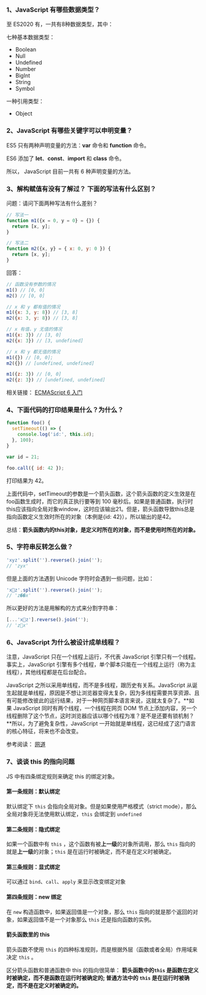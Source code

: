 <!-- ES6 相关 -->

### 1、JavaScript 有哪些数据类型？

至 ES2020 有，一共有8种数据类型，其中：

七种基本数据类型：

- Boolean
- Null
- Undefined
- Number
- BigInt
- String
- Symbol

一种引用类型：

- Object

### 2、JavaScript 有哪些关键字可以申明变量？

ES5 只有两种声明变量的方法：**var** 命令和 **function** 命令。

ES6 添加了 **let**、**const**、**import** 和 **class** 命令。

所以， JavaScript 目前一共有 6 种声明变量的方法。

### 3、解构赋值有没有了解过？ 下面的写法有什么区别？

问题：请问下面两种写法有什么差别？

```js
// 写法一
function m1({x = 0, y = 0} = {}) {
  return [x, y];
}

// 写法二
function m2({x, y} = { x: 0, y: 0 }) {
  return [x, y];
}
```

回答：

```js
// 函数没有参数的情况
m1() // [0, 0]
m2() // [0, 0]

// x 和 y 都有值的情况
m1({x: 3, y: 8}) // [3, 8]
m2({x: 3, y: 8}) // [3, 8]

// x 有值，y 无值的情况
m1({x: 3}) // [3, 0]
m2({x: 3}) // [3, undefined]

// x 和 y 都无值的情况
m1({}) // [0, 0];
m2({}) // [undefined, undefined]

m1({z: 3}) // [0, 0]
m2({z: 3}) // [undefined, undefined]
```

相关链接：
[ECMAScript 6 入门](https://es6.ruanyifeng.com/#docs/function)

### 4、下面代码的打印结果是什么？为什么？

```js
function foo() {
  setTimeout(() => {
    console.log('id:', this.id);
  }, 100);
}

var id = 21;

foo.call({ id: 42 });
```

打印结果为 42。

上面代码中，setTimeout的参数是一个箭头函数，这个箭头函数的定义生效是在foo函数生成时，而它的真正执行要等到 100 毫秒后。如果是普通函数，执行时this应该指向全局对象window，这时应该输出21。但是，箭头函数导致this总是指向函数定义生效时所在的对象（本例是{id: 42}），所以输出的是42。

总结：**箭头函数内的this对象，是定义时所在的对象，而不是使用时所在的对象。**

### 5、字符串反转怎么做？

```js
'xyz'.split('').reverse().join('');
// 'zyx'
```

但是上面的方法遇到 Unicode 字符时会遇到一些问题，比如：

```js
'x🚀z'.split('').reverse().join('');
// 'z��x'
```

所以更好的方法是用解构的方式来分割字符串：

```js
[...'x🚀z'].reverse().join('');
// 'z🚀x'
```

### 6、JavaScript 为什么被设计成单线程？

注意，JavaScript 只在一个线程上运行，不代表 JavaScript 引擎只有一个线程。事实上，JavaScript 引擎有多个线程，单个脚本只能在一个线程上运行（称为主线程），其他线程都是在后台配合。

JavaScript 之所以采用单线程，而不是多线程，跟历史有关系。JavaScript 从诞生起就是单线程，原因是不想让浏览器变得太复杂，因为多线程需要共享资源、且有可能修改彼此的运行结果，对于一种网页脚本语言来说，这就太复杂了。**如果 JavaScript 同时有两个线程，一个线程在网页 DOM 节点上添加内容，另一个线程删除了这个节点，这时浏览器应该以哪个线程为准？是不是还要有锁机制？**所以，为了避免复杂性，JavaScript 一开始就是单线程，这已经成了这门语言的核心特征，将来也不会改变。

参考阅读：
[网道](https://wangdoc.com/javascript/async/general.html#%E5%8D%95%E7%BA%BF%E7%A8%8B%E6%A8%A1%E5%9E%8B)

### 7、谈谈 this 的指向问题

JS 中有四条绑定规则来确定 this 的绑定对象。

#### 第一条规则：默认绑定

默认绑定下 `this` 会指向全局对象。但是如果使用严格模式（strict mode），那么全局对象将无法使用默认绑定，`this` 会绑定到 `undefined`

#### 第二条规则：隐式绑定

如果一个函数中有 `this` ，这个函数有被**上一级**的对象所调用，那么 `this` 指向的就是**上一级**的对象；`this` 是在运行时被确定，而不是在定义时被确定。

#### 第三条规则：显式绑定

可以通过 `bind`、`call`、`apply` 来显示改变绑定对象

#### 第四条规则：new 绑定

在 `new` 构造函数中，如果返回值是一个对象，那么 `this` 指向的就是那个返回的对象，如果返回值不是一个对象那么 `this` 还是指向函数的实例。

#### 箭头函数里的 this

箭头函数不使用 `this` 的四种标准规则，而是根据外层（函数或者全局）作用域来决定 `this` 。

区分箭头函数和普通函数中 this 的指向很简单： **箭头函数中的`this` 是函数在定义时被确定，而不是函数在运行时被确定的; 普通方法中的 `this` 是在运行时被确定，而不是在定义时被确定的。**
